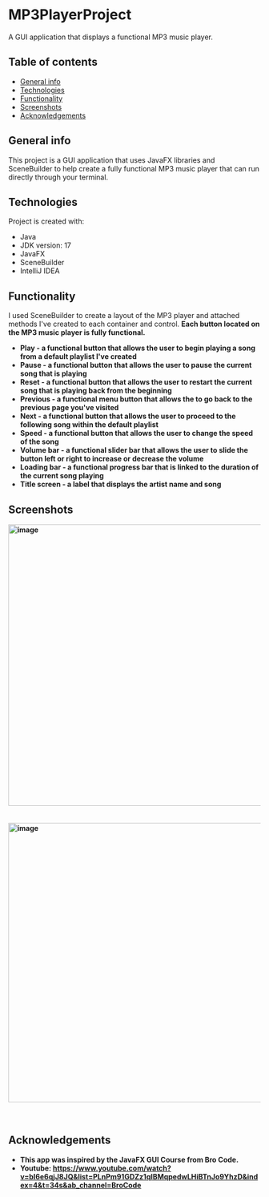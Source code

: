 # MP3PlayerProject
A GUI application that displays a functional MP3 music player.
## Table of contents
* [General info](#general-info)
* [Technologies](#technologies)
* [Functionality](#functionality)
* [Screenshots](#screenshots)
* [Acknowledgements](#acknowledgements)



## General info
This project is a GUI application that uses JavaFX libraries and SceneBuilder to help create a fully functional MP3 music player that can run directly through your terminal. 
	
## Technologies
Project is created with:
* Java
* JDK version: 17
* JavaFX
* SceneBuilder
* IntelliJ IDEA

## Functionality
I used SceneBuilder to create a layout of the MP3 player and attached methods I've created to each container and control. <b />
Each button located on the MP3 music player is fully functional.
* Play - a functional button that allows the user to begin playing a song from a default playlist I've created
* Pause - a functional button that allows the user to pause the current song that is playing
* Reset - a functional button that allows the user to restart the current song that is playing back from the beginning
* Previous - a functional menu button that allows the to go back to the previous page you've visited
* Next - a functional button that allows the user to proceed to the following song within the default playlist
* Speed - a functional button that allows the user to change the speed of the song
* Volume bar - a functional slider bar that allows the user to slide the button left or right to increase or decrease the volume
* Loading bar - a functional progress bar that is linked to the duration of the current song playing
* Title screen - a label that displays the artist name and song
	
## Screenshots
<img width="562" alt="image" src="https://user-images.githubusercontent.com/88301319/194735497-bd11579e-2747-4708-8b71-d6ce114da4d7.png">
<br /><br /><br />
<img width="558" alt="image" src="https://user-images.githubusercontent.com/88301319/194735708-f82ab598-b0c1-496c-a128-93a35b1136b0.png">
<br /><br /><br />


## Acknowledgements
* This app was inspired by the JavaFX GUI Course from Bro Code.
* Youtube: <https://www.youtube.com/watch?v=bI6e6qjJ8JQ&list=PLnPm91GDZz1qIBMqpedwLHiBTnJo9YhzD&index=4&t=34s&ab_channel=BroCode>
